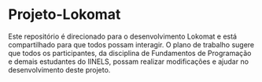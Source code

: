 # Projeto-Lokomat
Este repositório é direcionado para o desenvolvimento Lokomat e está compartilhado para que todos possam interagir. 
O plano de trabalho sugere que todos os participantes, da disciplina de Fundamentos de Programação e demais estudantes do IINELS, possam realizar modificações e ajudar no desenvolvimento deste projeto.
